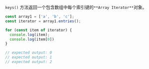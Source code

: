 `keys()` 方法返回一个包含数组中每个索引键的`**Array Iterator**`对象。


```js
const array1 = ['a', 'b', 'c'];
const iterator = array1.entries();

for (const item of iterator) {
  console.log(item);
  console.log(item[0])
}

// expected output: 0
// expected output: 1
// expected output: 2
```
<!--stackedit_data:
eyJoaXN0b3J5IjpbLTE3NzUzNjU5NDldfQ==
-->